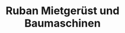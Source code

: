 ---
title: "Ruban Mietgerüst und Baumaschinen"
url: /hildesheim/ruban-mietgeruest-und-baumaschinen/
shop: Werkzeuge
---